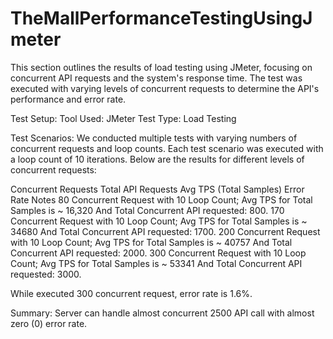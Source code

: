 # TheMallPerformanceTestingUsingJmeter

This section outlines the results of load testing using JMeter, focusing on concurrent API requests and the system's response time. The test was executed with varying levels of concurrent requests to determine the API's performance and error rate.

Test Setup:
Tool Used: JMeter
Test Type: Load Testing

Test Scenarios:
We conducted multiple tests with varying numbers of concurrent requests and loop counts. Each test scenario was executed with a loop count of 10 iterations. Below are the results for different levels of concurrent requests:

Concurrent Requests	Total API Requests	Avg TPS (Total Samples)	Error Rate	Notes
80 Concurrent Request with  10 Loop Count; Avg TPS for Total Samples is ~ 16,320 And Total Concurrent API requested: 800.
170 Concurrent Request with 10 Loop Count; Avg TPS for Total Samples is ~ 34680 And Total Concurrent API requested: 1700.
200 Concurrent Request with 10 Loop Count; Avg TPS for Total Samples is ~ 40757 And Total Concurrent API requested: 2000.
300 Concurrent Request with 10 Loop Count; Avg TPS for Total Samples is ~ 53341 And Total Concurrent API requested: 3000.

While executed 300 concurrent request, error rate is 1.6%. 

Summary: Server can handle almost concurrent 2500 API call with almost zero (0) error rate.
